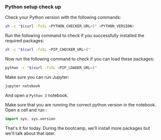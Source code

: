 ### Python setup check up

Check your Python version with the following commands:
```bash
sh -c "$(curl -fsSL <PYTHON_CHECKER_URL>)" <PYTHON_VERSION>
```

Run the following command to check if you successfully installed the required packages:
```bash
sh -c "$(curl -fsSL <PIP_CHECKER_URL>)"
```

Now run the following command to check if you can load these packages:
```bash
python -c "$(curl -fsSL <PIP_LOADER_URL>)"
```

Make sure you can run Jupyter:

```bash
jupyter notebook
```

And open a `Python 3` notebook.

Make sure that you are running the correct python version in the notebook. Open a cell and run :
``` python
import sys; sys.version
```

That's it for today. During the bootcamp, we'll install more packages but we'll talk about that later.
